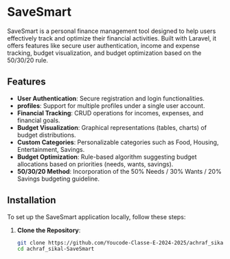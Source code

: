 # SaveSmart

SaveSmart is a personal finance management tool designed to help users effectively track and optimize their financial activities. Built with Laravel, it offers features like secure user authentication, income and expense tracking, budget visualization, and budget optimization based on the 50/30/20 rule.

## Features

- **User Authentication**: Secure registration and login functionalities.
- **profiles**: Support for multiple profiles under a single user account.
- **Financial Tracking**: CRUD operations for incomes, expenses, and financial goals.
- **Budget Visualization**: Graphical representations (tables, charts) of budget distributions.
- **Custom Categories**: Personalizable categories such as Food, Housing, Entertainment, Savings.
- **Budget Optimization**: Rule-based algorithm suggesting budget allocations based on priorities (needs, wants, savings).
- **50/30/20 Method**: Incorporation of the 50% Needs / 30% Wants / 20% Savings budgeting guideline.

## Installation

To set up the SaveSmart application locally, follow these steps:

1. **Clone the Repository**:

   ```bash
   git clone https://github.com/Youcode-Classe-E-2024-2025/achraf_sikal-SaveSmart.git
   cd achraf_sikal-SaveSmart
```
